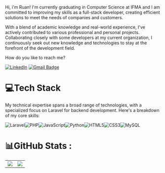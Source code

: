 Hi, i'm Ruan!
I'm currently graduating in Computer Science at IFMA and I am committed to improving my skills as a full-stack developer, creating efficient solutions to meet the needs of companies and customers.

With a blend of academic knowledge and real-world experience, I've actively contributed to various professional and personal projects. Collaborating closely with some developers at my current organization, I continuously seek out new knowledge and technologies to stay at the forefront of the development field.

How do you like to reach me?

[![LinkedIn](https://img.shields.io/badge/LinkedIn-%230077B5.svg?logo=linkedin&logoColor=white)](https://linkedin.com/in/ruanborges) 
[![Gmail Badge](https://img.shields.io/badge/-ruanhborges@gmail.com-6633cc?style=flat-square&logo=Gmail&logoColor=white&link=mailto:ruanhborges@gmail.com)](mailto:ruanhborges@gmail.com)

# 💻Tech Stack

My technical expertise spans a broad range of technologies, with a specialized focus on Laravel for backend development. Here's a breakdown of my core skills:

![Laravel](https://img.shields.io/badge/laravel-%23FF2D20.svg?style=for-the-badge&logo=laravel&logoColor=white)![PHP](https://img.shields.io/badge/php-%23777BB4.svg?style=for-the-badge&logo=php&logoColor=white)![JavaScript](https://img.shields.io/badge/javascript-%23323330.svg?style=for-the-badge&logo=javascript&logoColor=%23F7DF1E)![Python](https://img.shields.io/badge/python-3670A0?style=for-the-badge&logo=python&logoColor=ffdd54)![HTML5](https://img.shields.io/badge/html5-%23E34F26.svg?style=for-the-badge&logo=html5&logoColor=white)![CSS3](https://img.shields.io/badge/css3-%231572B6.svg?style=for-the-badge&logo=css3&logoColor=white)![MySQL](https://img.shields.io/badge/mysql-%2300f.svg?style=for-the-badge&logo=mysql&logoColor=white)

# 📊GitHub Stats :
<table>
  <tr>
    <td>
<img src="https://github-readme-streak-stats.herokuapp.com/?user=selogerkkk&theme=vision-friendly-dark&hide_border=true)">
    </td>
    <td>
<img src="https://github-readme-stats.vercel.app/api/top-langs/?username=selogerkkk&theme=vision-friendly-dark&hide_border=true&include_all_commits=true&count_private=false&layout=compact">
    </td>
  </tr>

